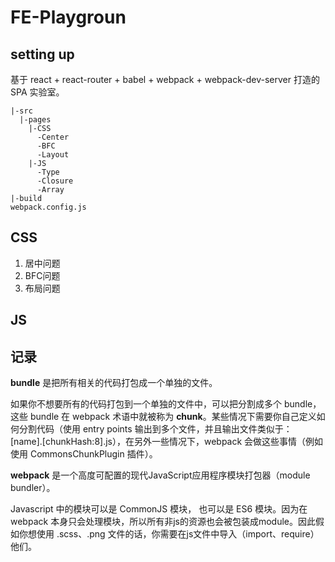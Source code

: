 # FE-Playgroun

## setting up

基于 react + react-router + babel + webpack + webpack-dev-server 打造的 SPA 实验室。

```
|-src
  |-pages
    |-CSS
      -Center
      -BFC
      -Layout
    |-JS
      -Type
      -Closure
      -Array
|-build
webpack.config.js
```

## CSS

1. 居中问题
2. BFC问题
3. 布局问题

## JS



## 记录

**bundle** 是把所有相关的代码打包成一个单独的文件。

如果你不想要所有的代码打包到一个单独的文件中，可以把分割成多个 bundle， 这些 bundle 在 webpack 术语中就被称为 **chunk**。某些情况下需要你自己定义如何分割代码（使用 entry points 输出到多个文件，并且输出文件类似于： [name].[chunkHash:8].js），在另外一些情况下，webpack 会做这些事情（例如使用 CommonsChunkPlugin 插件）。

**webpack** 是一个高度可配置的现代JavaScript应用程序模块打包器（module bundler）。

Javascript 中的模块可以是 CommonJS 模块， 也可以是 ES6 模块。因为在 webpack 本身只会处理模块，所以所有非js的资源也会被包装成module。因此假如你想使用 .scss、.png 文件的话，你需要在js文件中导入（import、require）他们。

